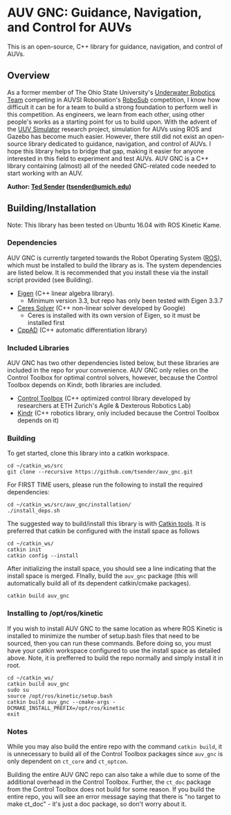 AUV GNC: Guidance, Navigation, and Control for AUVs
===============================================================
This is an open-source, C++ library for guidance, navigation, and control of AUVs.

## Overview
As a former member of The Ohio State University's [Underwater Robotics Team](https://uwrt.engineering.osu.edu/) competing in AUVSI Robonation's [RoboSub](https://www.robonation.org/competition/robosub) competition, I know how difficult it can be for a team to build a strong foundation to perform well in this competition. As engineers, we learn from each other, using other people's works as a starting point for us to build upon. With the advent of the [UUV Simulator](https://github.com/uuvsimulator/uuv_simulator) research project, simulation for AUVs using ROS and Gazebo has become much easier. However, there still did not exist an open-source library dedicated to guidance, navigation, and control of AUVs. I hope this library helps to bridge that gap, making it easier for anyone interested in this field to experiment and test AUVs. AUV GNC is a C++ library containing (almost) all of the needed GNC-related code needed to start working with an AUV.

**Author: [Ted Sender](https://github.com/tsender) (tsender@umich.edu)**

## Building/Installation
Note: This library has been tested on Ubuntu 16.04 with ROS Kinetic Kame.

### Dependencies
AUV GNC is currently targeted towards the Robot Operating System ([ROS](https://www.ros.org/)), which must be installed to build the library as is. The system dependencies are listed below. It is recommended that you install these via the install script provided (see Building).
* [Eigen](https://eigen.tuxfamily.org/dox/GettingStarted.html)  (C++ linear algebra library).
    * Minimum version 3.3, but repo has only been tested with Eigen 3.3.7
* [Ceres Solver](http://ceres-solver.org/) (C++ non-linear solver developed by Google)
    * Ceres is installed with its own version of Eigen, so it must be installed first
* [CppAD](https://coin-or.github.io/CppAD/doc/cppad.htm) (C++ automatic differentiation library)

### Included Libraries
AUV GNC has two other dependencies listed below, but these libraries are included in the repo for your convenience. AUV GNC only relies on the Control Toolbox for optimal control solvers, however, because the Control Toolbox depends on Kindr, both libraries are included.
* [Control Toolbox](https://github.com/ethz-adrl/control-toolbox) (C++ optimized control library developed by researchers at ETH Zurich's Agile & Dexterous Robotics Lab)
* [Kindr](https://github.com/ANYbotics/kindr) (C++ robotics library, only included because the Control Toolbox depends on it)

### Building
To get started, clone this library into a catkin workspace.

    cd ~/catkin_ws/src
    git clone --recursive https://github.com/tsender/auv_gnc.git

For FIRST TIME users, please run the following to install the required dependencies:

    cd ~/catkin_ws/src/auv_gnc/installation/
    ./install_deps.sh
   
The suggested way to build/install this library is with [Catkin tools](https://catkin-tools.readthedocs.io/en/latest/installing.html). It is preferred that catkin be configured with the install space as follows

    cd ~/catkin_ws/
    catkin init
    catkin config --install

After initializing the install space, you should see a line indicating that the install space is merged. FInally, build the `auv_gnc` package (this will automatically build all of its dependent catkin/cmake packages).

    catkin build auv_gnc

### Installing to /opt/ros/kinetic
If you wish to install AUV GNC to the same location as where ROS Kinetic is installed to minimize the number of setup.bash files that need to be sourced, then you can run these commands. Before doing so, you must have your catkin workspace configured to use the install space as detailed above. Note, it is prefferred to build the repo normally and simply install it in root.

    cd ~/catkin_ws/
    catkin build auv_gnc
    sudo su
    source /opt/ros/kinetic/setup.bash
    catkin build auv_gnc --cmake-args -DCMAKE_INSTALL_PREFIX=/opt/ros/kinetic
    exit

### Notes
While you may also build the entire repo with the command `catkin build`, it is unnecessary to build all of the Control Toolbox packages since `auv_gnc` is only dependent on `ct_core` and `ct_optcon`. 

Building the entire AUV GNC repo can also take a while due to some of the additional overhead in the Control Toolbox. Further, the `ct_doc` package from the Control Toolbox does not build for some reason. If you build the entire repo, you will see an error message saying that there is "no target to make ct_doc" - it's just a doc package, so don't worry about it.
